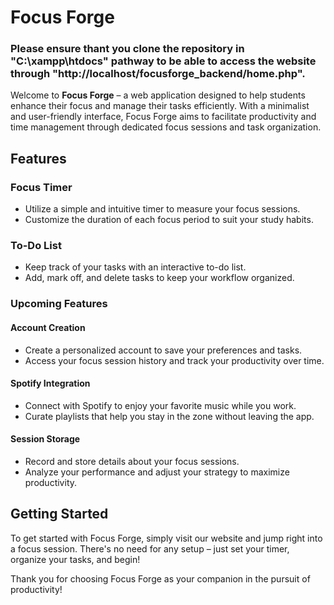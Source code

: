 # Focus Forge

### Please ensure thant you clone the repository in "C:\xampp\htdocs" pathway to be able to access the website through "http://localhost/focusforge_backend/home.php".

Welcome to **Focus Forge** – a web application designed to help students enhance their focus and manage their tasks efficiently. With a minimalist and user-friendly interface, Focus Forge aims to facilitate productivity and time management through dedicated focus sessions and task organization.

## Features

### Focus Timer
- Utilize a simple and intuitive timer to measure your focus sessions.
- Customize the duration of each focus period to suit your study habits.

### To-Do List
- Keep track of your tasks with an interactive to-do list.
- Add, mark off, and delete tasks to keep your workflow organized.

### Upcoming Features

#### Account Creation
- Create a personalized account to save your preferences and tasks.
- Access your focus session history and track your productivity over time.

#### Spotify Integration
- Connect with Spotify to enjoy your favorite music while you work.
- Curate playlists that help you stay in the zone without leaving the app.

#### Session Storage
- Record and store details about your focus sessions.
- Analyze your performance and adjust your strategy to maximize productivity.

## Getting Started

To get started with Focus Forge, simply visit our website and jump right into a focus session. There's no need for any setup – just set your timer, organize your tasks, and begin!

Thank you for choosing Focus Forge as your companion in the pursuit of productivity!
